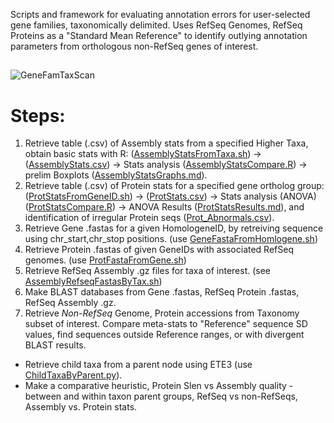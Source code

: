 
Scripts and framework for evaluating annotation errors for user-selected gene families, taxonomically delimited.  Uses RefSeq Genomes, RefSeq Proteins as a "Standard Mean Reference" to identify outlying annotation parameters from orthologous non-RefSeq genes of interest.


##
![GeneFamTaxScan](../master/Images/GeneFamTaxScan01.png?sanitize=true)
##

# Steps:

1. Retrieve table (.csv) of Assembly stats from a specified Higher Taxa, obtain basic stats with R: ([AssemblyStatsFromTaxa.sh](../master/AssemblyStatsFromTaxa.sh)) -> ([AssemblyStats.csv](../master/AssemblyStats.csv)) -> Stats analysis ([AssemblyStatsCompare.R](../master/AssemblyStatsCompare.R)) -> prelim Boxplots ([AssemblyStatsGraphs.md](../master/AssemblyStatsGraphs.md)).
2. Retrieve table (.csv) of Protein stats for a specified gene ortholog group: ([ProtStatsFromGeneID.sh](../master/ProtStatsFromGeneID.sh)) -> ([ProtStats.csv](../master/ProtStats.csv)) -> Stats analysis (ANOVA) ([ProtStatsCompare.R](../master/ProtStatsCompare.R)) -> ANOVA Results ([ProtStatsResults.md](../master/ProtStatsResults.md)), and identification of irregular Protein seqs ([Prot_Abnormals.csv](../master/Prot_Abnormals.csv)).
3. Retrieve Gene .fastas for a given HomologeneID, by retreiving sequence using chr_start,chr_stop positions. (use [GeneFastaFromHomlogene.sh](../master/GeneFastaFromHomologene.sh))
4. Retrieve Protein .fastas of given GeneIDs with associated RefSeq genomes. (use [ProtFastaFromGene.sh](../master/ProtFastaFromGene.sh))
5. Retrieve RefSeq Assembly .gz files for taxa of interest. (see [AssemblyRefseqFastasByTax.sh](../master/AssemblyRefseqFastasByTax.sh))
6. Make BLAST databases from Gene .fastas, RefSeq Protein .fastas, RefSeq Assembly .gz.
7. Retrieve *Non-RefSeq* Genome, Protein accessions from Taxonomy subset of interest.  Compare meta-stats to "Reference" sequence SD values, find sequences outside Reference ranges, or with divergent BLAST results. 
  * Retrieve child taxa from a parent node using ETE3 (use [ChildTaxaByParent.py](../master/ChildTaxaByParent.py)).
  * Make a comparative heuristic, Protein Slen vs Assembly quality - between and within taxon parent groups, RefSeq vs non-RefSeqs, Assembly vs. Protein stats.
